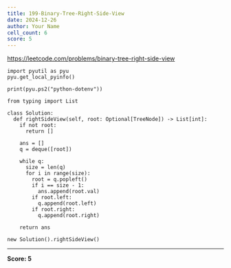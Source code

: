 ```yaml
---
title: 199-Binary-Tree-Right-Side-View
date: 2024-12-26
author: Your Name
cell_count: 6
score: 5
---
```


https://leetcode.com/problems/binary-tree-right-side-view


```
import pyutil as pyu
pyu.get_local_pyinfo()
```


```
print(pyu.ps2("python-dotenv"))
```


```
from typing import List
```


```
class Solution:
  def rightSideView(self, root: Optional[TreeNode]) -> List[int]:
    if not root:
      return []

    ans = []
    q = deque([root])

    while q:
      size = len(q)
      for i in range(size):
        root = q.popleft()
        if i == size - 1:
          ans.append(root.val)
        if root.left:
          q.append(root.left)
        if root.right:
          q.append(root.right)

    return ans
```


```
new Solution().rightSideView()
```


---
**Score: 5**
